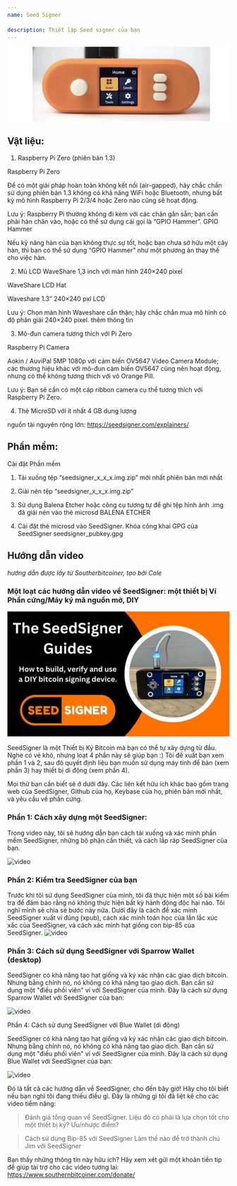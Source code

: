 ```yaml
---
name: Seed Signer

description: Thiết lập Seed signer của bạn
---
```


![cover](assets/cover.webp)

## Vật liệu:

1. Raspberry Pi Zero (phiên bản 1.3)

Raspberry Pi Zero

Để có một giải pháp hoàn toàn không kết nối (air-gapped), hãy chắc chắn sử dụng phiên bản 1.3 không có khả năng WiFi hoặc Bluetooth, nhưng bất kỳ mô hình Raspberry Pi 2/3/4 hoặc Zero nào cũng sẽ hoạt động.

Lưu ý: Raspberry Pi thường không đi kèm với các chân gắn sẵn; bạn cần phải hàn chân vào, hoặc có thể sử dụng cái gọi là “GPIO Hammer”.
GPIO Hammer

Nếu kỹ năng hàn của bạn không thực sự tốt, hoặc bạn chưa sở hữu một cây hàn, thì bạn có thể sử dụng “GPIO Hammer” như một phương án thay thế cho việc hàn.

2. Mũ LCD WaveShare 1,3 inch với màn hình 240×240 pixel

WaveShare LCD Hat

Waveshare 1.3″ 240×240 pxl LCD

Lưu ý: Chọn màn hình Waveshare cẩn thận; hãy chắc chắn mua mô hình có độ phân giải 240×240 pixel.
thêm thông tin

3. Mô-đun camera tương thích với Pi Zero

Raspberry Pi Camera

Aokin / AuviPal 5MP 1080p với cảm biến OV5647 Video Camera Module; các thương hiệu khác với mô-đun cảm biến OV5647 cũng nên hoạt động, nhưng có thể không tương thích với vỏ Orange Pill.

Lưu ý: Bạn sẽ cần có một cáp ribbon camera cụ thể tương thích với Raspberry Pi Zero.

4. Thẻ MicroSD với ít nhất 4 GB dung lượng

nguồn tài nguyên rộng lớn: https://seedsigner.com/explainers/

## Phần mềm:

Cài đặt Phần mềm

1. Tải xuống tệp “seedsigner_x_x_x.img.zip” mới nhất
   phiên bản mới nhất

2. Giải nén tệp “seedsigner_x_x_x.img.zip”

3. Sử dụng Balena Etcher hoặc công cụ tương tự để ghi tệp hình ảnh .img đã giải nén vào thẻ microsd
   BALENA ETCHER

4. Cài đặt thẻ microsd vào SeedSigner.
   Khóa công khai GPG của SeedSigner
   seedsigner_pubkey.gpg

## Hướng dẫn video

_hướng dẫn được lấy từ Southerbitcoiner, tạo bởi Cole_

### Một loạt các hướng dẫn video về SeedSigner: một thiết bị Ví Phần cứng/Máy ký mã nguồn mở, DIY

![image](assets/1.webp)

SeedSigner là một Thiết bị Ký Bitcoin mà bạn có thể tự xây dựng từ đầu. Nghe có vẻ khó, nhưng loạt 4 phần này sẽ giúp bạn :) Tôi đề xuất bạn xem phần 1 và 2, sau đó quyết định liệu bạn muốn sử dụng máy tính để bàn (xem phần 3) hay thiết bị di động (xem phần 4).

Mọi thứ bạn cần biết sẽ ở dưới đây. Các liên kết hữu ích khác bao gồm trang web của SeedSigner, Github của họ, Keybase của họ, phiên bản mới nhất, và yêu cầu về phần cứng.

### Phần 1: Cách xây dựng một SeedSigner:

Trong video này, tôi sẽ hướng dẫn bạn cách tải xuống và xác minh phần mềm SeedSigner, những bộ phận cần thiết, và cách lắp ráp SeedSigner của bạn.

![video](https://youtu.be/mGmNKYOXtxY)

### Phần 2: Kiểm tra SeedSigner của bạn
Trước khi tôi sử dụng SeedSigner của mình, tôi đã thực hiện một số bài kiểm tra để đảm bảo rằng nó không thực hiện bất kỳ hành động độc hại nào. Tôi nghĩ mình sẽ chia sẻ bước này nữa. Dưới đây là cách để xác minh SeedSigner xuất ví đúng (xpub), cách xác minh toán học của lần lắc xúc xắc của SeedSigner, và cách xác minh hạt giống con bip-85 của SeedSigner.
![video](https://youtu.be/34W1IyTyXZE)

### Phần 3: Cách sử dụng SeedSigner với Sparrow Wallet (desktop)

SeedSigner có khả năng tạo hạt giống và ký xác nhận các giao dịch bitcoin. Nhưng bằng chính nó, nó không có khả năng tạo giao dịch. Bạn cần sử dụng một "điều phối viên" ví với SeedSigner của mình. Đây là cách sử dụng Sparrow Wallet với SeedSigner của bạn:

![video](https://youtu.be/IQb8dh-VTOg)

Phần 4: Cách sử dụng SeedSigner với Blue Wallet (di động)

SeedSigner có khả năng tạo hạt giống và ký xác nhận các giao dịch bitcoin. Nhưng bằng chính nó, nó không có khả năng tạo giao dịch. Bạn cần sử dụng một "điều phối viên" ví với SeedSigner của mình. Đây là cách sử dụng Blue Wallet với SeedSigner của bạn:

![video](https://youtu.be/x0Ee35Ct0r4)

Đó là tất cả các hướng dẫn về SeedSigner, cho đến bây giờ! Hãy cho tôi biết nếu bạn nghĩ tôi đang thiếu điều gì. Đây là những gì tôi đã liệt kê cho các video tiềm năng:

> Đánh giá tổng quan về SeedSigner. Liệu đó có phải là lựa chọn tốt cho một thiết bị ký? Ưu/nhược điểm?

> Cách sử dụng Bip-85 với SeedSigner
> Làm thế nào để trở thành chú Jim với SeedSigner

Bạn thấy những thông tin này hữu ích? Hãy xem xét gửi một khoản tiền tip để giúp tài trợ cho các video tương lai:
https://www.southernbitcoiner.com/donate/